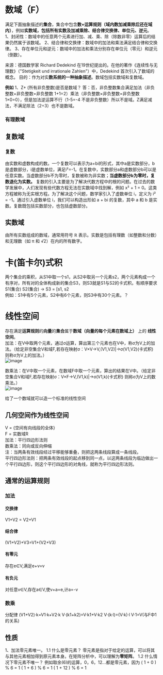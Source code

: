 # 数域（F）
满足下面抽象描述的**集合**，集合中包含**数+运算规则（域内数加减乘除后还在域内）**，例如**实数域，包括所有实数及加减乘除、结合律交换律、单位元、逆元**。 
1、封闭性：数域中的任意两个元素进行加、减、乘、除（除数非零）运算后的结果仍然属于该数域。
2、结合律和交换律：数域中的加法和乘法满足结合律和交换律。
3、存在单位元和逆元：数域中的加法和乘法分别存在单位元（零元）和逆元（倒数）。

来源：德国数学家 Richard Dedekind 在19世纪提出的。在他的著作《连续性与无理数》（"Stetigkeit und irrationale Zahlen"）中，Dedekind 首次引入了数域的概念。
目的：作为对实**数系统的一种抽象描述**。数域包括实数域和复数域。

**例如**
1、Z+ (所有非负整数)是否是数域？
答：否，非负整数集合满足加法（非负整数+非负整数=非负整数 1+1=2）乘法（非负整数×非负整数=非负整数 1×0=0），但是加法逆运算不行（1-5=-4 不是非负整数）所以不是域。Z满足减法，不满足除法（2÷3）也不是数域。
### 有理数域
## 复数域
### 复数
由实数和虚数构成的数。一个复数可以表示为a+bi的形式，其中a是实数部分，b是虚数部分，i是虚数单位，满足i²=-1。在复数中，实数部分a和虚数部分b可以是任意实数。当虚数部分b不为零时，复数被称为非实数；**当虚数部分b为零时，复数退化为实数。**
复数的引入主要是为了解决代数方程中的根的问题。在过去的数学发展中，人们发现有些代数方程无法在实数域中找到解，例如 x² + 1 = 0。这类方程被称为无实根方程。为了解决这个问题，数学家引入了虚数单位 i，定义为 i² = -1。通过引入虚数单位 i，我们可以构造出形如 a + bi 的复数，其中 a 和 b 是实数。复数既包括实数部分，也包括虚数部分。
## 实数域
由所有实数组成的数域，通常用符号 ℝ 表示。实数是包括有理数（如整数和分数）和无理数（如 π 和 √2）在内的所有数字。

# 卡(笛卡尔)式积
两个集合的乘积，从S1中取一个s1，从S2中取另一个元素s2，两个元素构成一个有序对，所有对的全体构成新的集合S3，则S3就是S1与S2的卡式积。有顺序要求  
S1(集合) S2(集合) -> S3 = [s1, s2  
例如：S1中有5个元素，S2中有6个元素，则S3中有30个元素。？  

# 线性空间
存在满足**运算规则**的**向量**的**集合**属于**数域（向量的每个元素在数域上）** 上的 **线性空间**。  
加法：在V中取两个元素，通过σ运算，算出第三个元素也在V中，称σ为V上的加法。（给定非空集合V和域F,若存在映射σ：V×V->V,(V1,V2)|->σ(V1,V2)(卡式积) 则称σ为V上的加法。）  
![image](https://github.com/YRH0/YRH-Planet/assets/74707759/2447d807-7d18-4022-949e-eb381e699b20)

数乘法：在V中取一个元素，在数域F中取一个元素，算出的结果在V中。（给定非空集合V和域F,若存在映射σ：V×F->V,(V1,k)|->σ(V1,k)(卡式积) 则称σ为V上的数乘法。）  
![image](https://github.com/YRH0/YRH-Planet/assets/74707759/419bf02e-bfa5-4d19-bbcd-bc0f065cccf3)

给了一个数域就可以造一个标准的线性空间

## 几何空间作为线性空间
V = {空间有向线段的全体}   
F = 实数域R   
加法：平行四边形法则    
数乘法：同向或反向伸缩   
注：当两条有效线段经过平移能够重叠，则把这两条线段算成一条线段。   
平行四边形法则：把两条有效线段的起点移到同一点，以这两条线段为临边做出一个平行四边形，则这个平行四边形的对角线，就称为平行四边形法则。   


## 通常的运算规则
### 加法
#### 交换律
V1+V2 = V2+V1
#### 结合律
(V1+V2)+V3=V1+(V2+V3)
#### 有零元
存在e∈V,满足e+v=v
#### 有负元
对任意v∈V,存在a∈V,使v+a=e,计a=-v
### 数乘 
分配律
(V1+V2)·k=V1·k+V2·k
V·(k1+k2)=V·k1+V·k2
V·(k·l)=(V·k)·l
V·1=V(与F中1的关系)

## 性质
1、加法零元素唯一。
1.1 什么是零元素？
零元素是指对于给定的运算，可以将其与其他元素相加得到原元素本身。在矩阵分析中，可以理解为**零矩阵**。
1.2 什么情况下零元素不唯一？
例如取余(6)的运算，0，6，12...都是零元素，因为
( 1 + 0 ) % 6 = 1
( 1 + 6 ) % 6 = 1
( 1 + 12 ) % 6 = 1 
